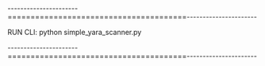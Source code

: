 ----------------------=======================================----------------------

RUN CLI: python simple_yara_scanner.py

----------------------=======================================----------------------
